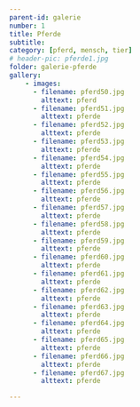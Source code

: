```yaml
---
parent-id: galerie
number: 1
title: Pferde 
subtitle: 
category: [pferd, mensch, tier]
# header-pic: pferde1.jpg
folder: galerie-pferde
gallery:
    - images:
      - filename: pferd50.jpg
        alttext: pferd
      - filename: pferd51.jpg
        alttext: pferde     
      - filename: pferd52.jpg
        alttext: pferde
      - filename: pferd53.jpg
        alttext: pferde
      - filename: pferd54.jpg
        alttext: pferde
      - filename: pferd55.jpg
        alttext: pferde
      - filename: pferd56.jpg
        alttext: pferde
      - filename: pferd57.jpg
        alttext: pferde
      - filename: pferd58.jpg
        alttext: pferde
      - filename: pferd59.jpg
        alttext: pferde
      - filename: pferd60.jpg
        alttext: pferde
      - filename: pferd61.jpg
        alttext: pferde
      - filename: pferd62.jpg
        alttext: pferde 
      - filename: pferd63.jpg
        alttext: pferde
      - filename: pferd64.jpg
        alttext: pferde
      - filename: pferd65.jpg
        alttext: pferde
      - filename: pferd66.jpg
        alttext: pferde
      - filename: pferd67.jpg
        alttext: pferde

---
```

<!-- beschreibender Text hier -->
